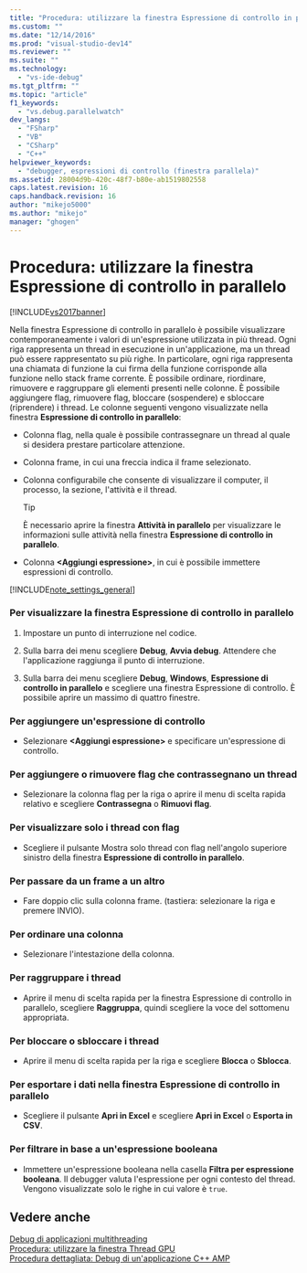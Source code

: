 ```yaml
---
title: "Procedura: utilizzare la finestra Espressione di controllo in parallelo | Microsoft Docs"
ms.custom: ""
ms.date: "12/14/2016"
ms.prod: "visual-studio-dev14"
ms.reviewer: ""
ms.suite: ""
ms.technology: 
  - "vs-ide-debug"
ms.tgt_pltfrm: ""
ms.topic: "article"
f1_keywords: 
  - "vs.debug.parallelwatch"
dev_langs: 
  - "FSharp"
  - "VB"
  - "CSharp"
  - "C++"
helpviewer_keywords: 
  - "debugger, espressioni di controllo (finestra parallela)"
ms.assetid: 28004d9b-420c-48f7-b80e-ab1519802558
caps.latest.revision: 16
caps.handback.revision: 16
author: "mikejo5000"
ms.author: "mikejo"
manager: "ghogen"
---
```

# Procedura: utilizzare la finestra Espressione di controllo in parallelo
[!INCLUDE[vs2017banner](../code-quality/includes/vs2017banner.md)]

Nella finestra Espressione di controllo in parallelo è possibile visualizzare contemporaneamente i valori di un'espressione utilizzata in più thread.  Ogni riga rappresenta un thread in esecuzione in un'applicazione, ma un thread può essere rappresentato su più righe.  In particolare, ogni riga rappresenta una chiamata di funzione la cui firma della funzione corrisponde alla funzione nello stack frame corrente.  È possibile ordinare, riordinare, rimuovere e raggruppare gli elementi presenti nelle colonne.  È possibile aggiungere flag, rimuovere flag, bloccare \(sospendere\) e sbloccare \(riprendere\) i thread.  Le colonne seguenti vengono visualizzate nella finestra **Espressione di controllo in parallelo**:  
  
-   Colonna flag, nella quale è possibile contrassegnare un thread al quale si desidera prestare particolare attenzione.  
  
-   Colonna frame, in cui una freccia indica il frame selezionato.  
  
-   Colonna configurabile che consente di visualizzare il computer, il processo, la sezione, l'attività e il thread.  
  
    > [!TIP]
    >  È necessario aprire la finestra **Attività in parallelo** per visualizzare le informazioni sulle attività nella finestra **Espressione di controllo in parallelo**.  
  
-   Colonna **\<Aggiungi espressione\>**, in cui è possibile immettere espressioni di controllo.  
  
 [!INCLUDE[note_settings_general](../data-tools/includes/note_settings_general_md.md)]  
  
### Per visualizzare la finestra Espressione di controllo in parallelo  
  
1.  Impostare un punto di interruzione nel codice.  
  
2.  Sulla barra dei menu scegliere **Debug**, **Avvia debug**.  Attendere che l'applicazione raggiunga il punto di interruzione.  
  
3.  Sulla barra dei menu scegliere **Debug**, **Windows**, **Espressione di controllo in parallelo** e scegliere una finestra Espressione di controllo.  È possibile aprire un massimo di quattro finestre.  
  
### Per aggiungere un'espressione di controllo  
  
-   Selezionare **\<Aggiungi espressione\>** e specificare un'espressione di controllo.  
  
### Per aggiungere o rimuovere flag che contrassegnano un thread  
  
-   Selezionare la colonna flag per la riga o aprire il menu di scelta rapida relativo e scegliere **Contrassegna** o **Rimuovi flag**.  
  
### Per visualizzare solo i thread con flag  
  
-   Scegliere il pulsante Mostra solo thread con flag nell'angolo superiore sinistro della finestra **Espressione di controllo in parallelo**.  
  
### Per passare da un frame a un altro  
  
-   Fare doppio clic sulla colonna frame. \(tastiera: selezionare la riga e premere INVIO\).  
  
### Per ordinare una colonna  
  
-   Selezionare l'intestazione della colonna.  
  
### Per raggruppare i thread  
  
-   Aprire il menu di scelta rapida per la finestra Espressione di controllo in parallelo, scegliere **Raggruppa**, quindi scegliere la voce del sottomenu appropriata.  
  
### Per bloccare o sbloccare i thread  
  
-   Aprire il menu di scelta rapida per la riga e scegliere **Blocca** o **Sblocca**.  
  
### Per esportare i dati nella finestra Espressione di controllo in parallelo  
  
-   Scegliere il pulsante **Apri in Excel** e scegliere **Apri in Excel** o **Esporta in CSV**.  
  
### Per filtrare in base a un'espressione booleana  
  
-   Immettere un'espressione booleana nella casella **Filtra per espressione booleana**.  Il debugger valuta l'espressione per ogni contesto del thread.  Vengono visualizzate solo le righe in cui valore è `true`.  
  
## Vedere anche  
 [Debug di applicazioni multithreading](../debugger/debug-multithreaded-applications-in-visual-studio.md)   
 [Procedura: utilizzare la finestra Thread GPU](../debugger/how-to-use-the-gpu-threads-window.md)   
 [Procedura dettagliata: Debug di un'applicazione C\+\+ AMP](../Topic/Walkthrough:%20Debugging%20a%20C++%20AMP%20Application.md)